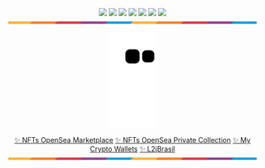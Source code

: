 <div align="center">
  <a href="https://www.linkedin.com/in/alexsantos0992/" target="_blank"><img src="https://img.shields.io/badge/-LinkedIn-%230077B5?style=for-the-badge&logo=linkedin&logoColor=white" target="_blank"></a>
  <a href="https://api.whatsapp.com/send?phone=5551985634761" target="_blank"><img src="https://img.shields.io/badge/WhatsApp-25D366?style=for-the-badge&logo=whatsapp&logoColor=white" target="_blank"></a>
  <a href="https://www.instagram.com/alexsantos099213/" target="_blank"><img src="https://img.shields.io/badge/-Instagram-%23E4405F?style=for-the-badge&logo=instagram&logoColor=white" target="_blank"></a>
  <a href="https://twitter.com/alexsantos0992" target="_blank"><img src="https://img.shields.io/badge/Twitter-1DA1F2?style=for-the-badge&logo=twitter&logoColor=white" target="_blank"></a>
  <a href="https://www.facebook.com/alexsantos0992" target="_blank"><img src="https://img.shields.io/badge/Facebook-1877F2?style=for-the-badge&logo=facebook&logoColor=white" target="_blank"></a>
  <a href="https://www.facebook.com/messages/t/alexsantos0992" target="_blank"><img src="https://img.shields.io/badge/Messenger-00B2FF?style=for-the-badge&logo=messenger&logoColor=white" target="_blank"></a>
  <a href="https://www.youtube.com/alexsantos0992" target="_blank"><img src="https://img.shields.io/badge/YouTube-FF0000?style=for-the-badge&logo=youtube&logoColor=white" target="_blank"></a>
</div>
  <div align="center" valign="top"> <div align="center" valign="top">
  <a href="https://github.com/alexsantos0992">
      <img align="center" alt="Js" height="5" width="1920" src="https://github.com/alexsantos0992/alexsantos0992/blob/main/assets/0.png">
</div>
    
   ![Snake animation](https://github.com/rafaballerini/rafaballerini/blob/output/github-contribution-grid-snake.svg)
    
 </div>
      <div align="center" valign="top">
    <a href="https://opensea.io/TheNFTBlazonUniverse" target="_blank">✨ NFTs OpenSea Marketplace</a>
    <a href="https://opensea.io/DevilBlazon" target="_blank">✨ NFTs OpenSea Private Collection</a>
    <a href="https://github.com/alexsantos0992/alexsantos0992/blob/main/Wallets.md">✨ My Crypto Wallets</a>
    <a href="https://www.l2jbrasil.com/profile/148184-allinone/" target="_blank">✨ L2jBrasil</a><br>
    </div>
    <img align="center" alt="Js" height="5" width="1920" src="https://github.com/alexsantos0992/alexsantos0992/blob/main/assets/0.png">
